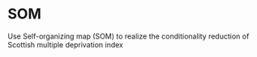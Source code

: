 # SOM
Use Self-organizing map (SOM) to realize the conditionality reduction of Scottish multiple deprivation index

